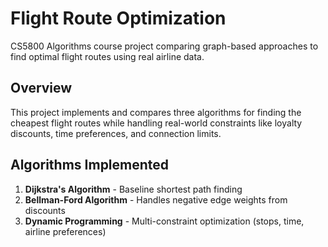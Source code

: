 # Flight Route Optimization

CS5800 Algorithms course project comparing graph-based approaches to find optimal flight routes using real airline data.

## Overview

This project implements and compares three algorithms for finding the cheapest flight routes while handling real-world constraints like loyalty discounts, time preferences, and connection limits.

## Algorithms Implemented

1. **Dijkstra's Algorithm** - Baseline shortest path finding
2. **Bellman-Ford Algorithm** - Handles negative edge weights from discounts
3. **Dynamic Programming** - Multi-constraint optimization (stops, time, airline preferences)